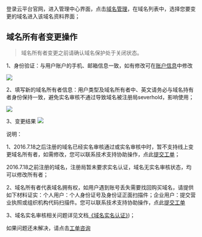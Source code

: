 登录云平台官网，进入管理中心界面，点击[域名管理](http://console.tce.fsphere.cn/domain/mydomain)，在域名列表中，选择您要变更的域名进入该域名资料界面；

## 域名所有者变更操作

> 域名所有者变更之前请确认域名保护处于关闭状态。

1、身份验证：与用户账户的手机、邮箱信息一致，如有修改可在[账户信息](http://console.tce.fsphere.cn/developer)中修改

![](http://imgcache.tce.fsphere.cn/static/i.imgur.com/dOgUmWc.jpg)

2、填写新的域名所有者信息：用户类型及域名所有者中、英文请务必与域名持有者身份保持一致，避免实名审核不通过导致域名被注册局severhold，影响使用；

![](http://imgcache.tce.fsphere.cn/static/i.imgur.com/ojGFgju.jpg)

3、变更结果
![](http://imgcache.tce.fsphere.cn/static/i.imgur.com/leuH36X.jpg)


说明：

1、2016.7.18之后注册的域名已经实名审核通过或实名审核中时，暂不支持线上变更域名所有者，如需修改，您可以联系技术支持协助操作，点此[提交工单](http://console.tce.fsphere.cn/workorder/category/create?level1_id=16&level2_id=17&level1_name=%E5%85%B6%E4%BB%96%E6%9C%8D%E5%8A%A1&level2_name=%E5%9F%9F%E5%90%8D)；

2016.7.18之前注册的域名，注册局暂未要求实名认证，域名无实名审核状态，均可以修改所有者；

2、域名所有者代表域名拥有权，如用户遇到账号丢失需要找回购买域名，请提供如下材料证实：个人用户：个人身份证号及身份证正面扫描件；企业用户：提交营业执照或组织机构代码扫描件。您可以联系技术支持协助操作，点此[提交工单](http://console.tce.fsphere.cn/workorder/category/create?level1_id=16&level2_id=17&level1_name=%E5%85%B6%E4%BB%96%E6%9C%8D%E5%8A%A1&level2_name=%E5%9F%9F%E5%90%8D)

3、域名实名审核相关问题详见文档[《域名实名认证》](http://tce.fsphere.cn/doc/product/242/6707))；

如果问题还未解决，请点击[工单咨询](http://console.tce.fsphere.cn/workorder/category/create?level1_id=16&level2_id=17&level1_name=%E5%85%B6%E4%BB%96%E6%9C%8D%E5%8A%A1&level2_name=%E5%9F%9F%E5%90%8D)